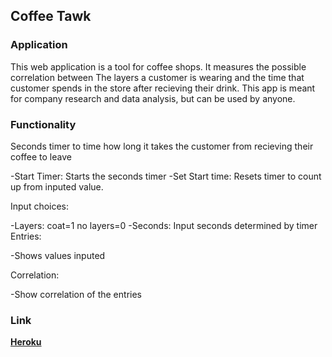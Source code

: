 
## Coffee Tawk

### Application

This web application is a tool for coffee shops. It measures the possible correlation between The layers a customer is wearing and the time that customer spends in the store after recieving their drink. This app is meant for company research and data analysis, but can be used by anyone.

### Functionality 

Seconds timer to time how long it takes the customer from recieving their coffee to leave

  -Start Timer: Starts the seconds timer
  -Set Start time: Resets timer to count up from inputed value.
  
Input choices:

  -Layers: coat=1 no layers=0
  -Seconds: Input seconds determined by timer
 Entries:
 
 -Shows values inputed
 
 Correlation:
 
 -Show correlation of the entries
  
### Link
__[Heroku](https://coolcoffeebeans.herokuapp.com/)__
